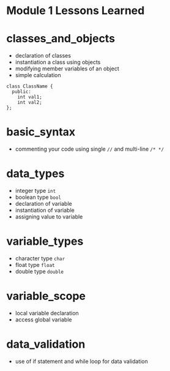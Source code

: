 # Module 1 Lessons Learned

# classes_and_objects
- declaration of classes
- instantiation a class using objects
- modifying member variables of an object
- simple calculation
```
class ClassName {
  public:
    int val1;
    int val2;
};
```

# basic_syntax
- commenting your code using single `//` and multi-line `/* */`

# data_types
- integer type `int`
- boolean type `bool`
- declaration of variable
- instantiation of variable
- assigning value to variable

# variable_types
- character type `char`
- float type `float`
- double type `double`

# variable_scope
- local variable declaration
- access global variable

# data_validation
- use of if statement and while loop for data validation
